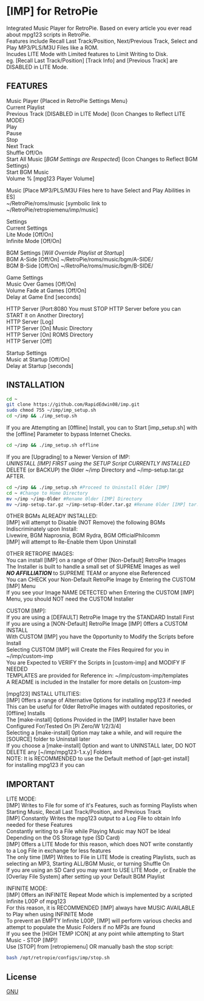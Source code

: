 # [IMP] for RetroPie

Integrated Music Player for RetroPie. Based on every article you ever read about mpg123 scripts in RetroPie.  
Features include Recall Last Track/Position, Next/Previous Track, Select and Play MP3/PLS/M3U Files like a ROM.  
Incudes LITE Mode with Limited features to Limit Writing to Disk.  
eg. [Recall Last Track/Position] [Track Info] and [Previous Track] are DISABLED in LITE Mode.  

## FEATURES

Music Player {Placed in RetroPie Settings Menu}  
Current Playlist  
Previous Track [DISABLED in LITE Mode] {Icon Changes to Reflect LITE MODE}  
Play  
Pause  
Stop  
Next Track  
Shuffle Off/On  
Start All Music [*BGM Settings are Respected*] {Icon Changes to Reflect BGM Settings}  
Start BGM Music  
Volume % [mpg123 Player Volume]  

Music [Place MP3/PLS/M3U Files here to have Select and Play Abilities in ES]  
~/RetroPie/roms/music [symbolic link to ~/RetroPie/retropiemenu/imp/music]  

Settings  
Current Settings  
Lite Mode [Off/On]  
Infinite Mode [Off/On]  

BGM Settings [*Will Override Playlist at Startup*]  
BGM A-Side [Off/On] ~/RetroPie/roms/music/bgm/A-SIDE/  
BGM B-Side [Off/On] ~/RetroPie/roms/music/bgm/B-SIDE/  

Game Settings  
Music Over Games [Off/On]  
Volume Fade at Games [Off/On]  
Delay at Game End [seconds]  

HTTP Server [Port:8080 You must STOP HTTP Server before you can START it on Another Directory]  
HTTP Server [Log]  
HTTP Server [On] Music Directory  
HTTP Server [On] ROMS Directory  
HTTP Server [Off]  

Startup Settings  
Music at Startup [Off/On]  
Delay at Startup [seconds]  

## INSTALLATION

```bash
cd ~
git clone https://github.com/RapidEdwin08/imp.git
sudo chmod 755 ~/imp/imp_setup.sh
cd ~/imp && ./imp_setup.sh
```

If you are Attempting an [0ffline] Install, you can to Start [imp_setup.sh] with the [offline] Parameter to bypass Internet Checks.
```bash
cd ~/imp && ./imp_setup.sh offline
```

If you are [Upgrading] to a Newer Version of IMP:  
*UNINSTALL [IMP] FIRST using the SETUP Script CURRENTLY INSTALLED*  
DELETE (or BACKUP) the 0lder ~/imp Directory and ~/imp-setup.tar.gz AFTER.  

```bash
cd ~/imp && ./imp_setup.sh #Proceed to Uninstall 0lder [IMP]
cd ~ #Change to Home Directory
mv ~/imp ~/imp-0lder #Rename 0lder [IMP] Directory
mv ~/imp-setup.tar.gz ~/imp-setup-0lder.tar.gz #Rename 0lder [IMP] tar.gz
```

0THER BGMs ALREADY INSTALLED:  
[IMP] will attempt to Disable (NOT Remove) the following BGMs Indiscriminately upon Install:  
Livewire, BGM Naprosnia, BGM Rydra, BGM OfficialPhilcomm  
[IMP] will attempt to Re-Enable them Upon Uninstall  

0THER RETROPIE IMAGES:  
You can install [IMP] on a range of 0ther [Non-Default] RetroPie Images  
The Installer is built to handle a small set of SUPREME Images as well  
***NO AFFILLIATION*** to SUPREME TEAM or anyone else Referenced  
You can CHECK your Non-Default RetroPie Image by Entering the CUSTOM [IMP] Menu  
If you see your Image NAME DETECTED when Entering the CUSTOM [IMP] Menu, you should NOT need the CUSTOM Installer  

CUSTOM [IMP]:  
If you are using a [DEFAULT] RetroPie Image try the STANDARD Install First  
If you are using a [NON-Default] RetroPie Image [IMP] 0ffers a CUSTOM INSTALL  
With CUSTOM [IMP] you have the 0pportunity to Modify the Scripts before Install  
Selecting CUSTOM [IMP] will Create the Files Required for you in ~/imp/custom-imp  
You are Expected to VERIFY the Scripts in [custom-imp] and MODIFY IF NEEDED  
TEMPLATES are provided for Reference in: ~/imp/custom-imp/templates  
A README is included in the Installer for more details on [custom-imp  

[mpg123] INSTALL UTILITIES:  
[IMP] 0ffers a range of Alternative 0ptions for installing mpg123 if needed  
This can be useful for 0lder RetroPie images with outdated repositories, or [0ffline] Installs  
The [make-install] 0ptions Provided in the [IMP] Installer have been Configured For/Tested On [Pi Zero/W 1/2/3/4]  
Selecting a [make-install] 0ption may take a while, and will require the [SOURCE] folder to Uninstall later  
If you choose a [make-install] 0ption and want to UNINSTALL later, DO NOT DELETE any [~/imp/mpg123-1.x.y] Folders  
NOTE: It is RECOMMENDED to use the Default method of [apt-get install] for installing mpg123 if you can  

## IMPORTANT

LITE MODE:  
[IMP] Writes to File for some of it's Features, such as forming Playlists when Starting Music, Recall Last Track/Position, and Previous Track  
[IMP] Constantly Writes the mpg123 output to a Log File to obtain Info needed for these Features  
Constantly writing to a File while Playing Music may NOT be Ideal Depending on the OS Storage type (SD Card)  
[IMP] 0ffers a LITE Mode for this reason, which does NOT write constantly to a Log File in exchange for less features  
The only time [IMP] Writes to File in LITE Mode is creating Playlists, such as selecting an MP3, Starting ALL/BGM Music, or turning Shuffle On  
If you are using an SD Card you may want to USE LITE Mode , or Enable the [Overlay File System] after setting up your Default BGM Playlist  

INFINITE MODE:  
[IMP] 0ffers an INFINITE Repeat Mode which is implemented by a scripted Infinite L00P of mpg123  
For this reason, it is RECOMMENDED [IMP] always have MUSIC AVAILABLE to Play when using INFINITE Mode  
To prevent an EMPTY Infinite L00P, [IMP] will perform various checks and attempt to populate the Music Folders if no MP3s are found  
If you see the [HIGH TEMP ICON] at any point while attempting to Start Music - STOP [IMP]!  
Use [STOP] from [retropiemenu] OR manually bash the stop script:  
```bash
bash /opt/retropie/configs/imp/stop.sh
```

## License
[GNU](https://www.gnu.org/licenses/gpl-3.0.en.html)
